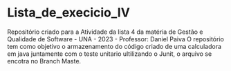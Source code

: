 # Lista_de_execicio_IV
Repositório criado para a Atividade da lista 4 da matéria de Gestão e Qualidade de Software - UNA - 2023 - Professor: Daniel Paiva
O repositório tem como objetivo o armazenamento do código criado de uma calculadora em java juntamente com o teste unitario ultilizando o Junit, o arquivo se encotra no Branch Maste.
